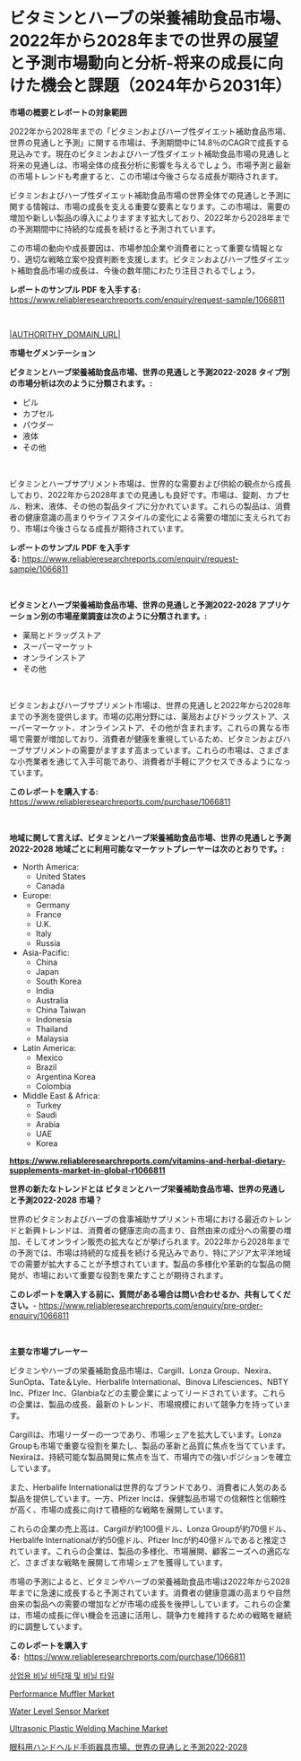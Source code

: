 <p><h1>ビタミンとハーブの栄養補助食品市場、2022年から2028年までの世界の展望と予測市場動向と分析-将来の成長に向けた機会と課題（2024年から2031年）</h1></p><p><strong>市場の概要とレポートの対象範囲</strong></p>
<p><p>2022年から2028年までの「ビタミンおよびハーブ性ダイエット補助食品市場、世界の見通しと予測」に関する市場は、予測期間中に14.8％のCAGRで成長する見込みです。現在のビタミンおよびハーブ性ダイエット補助食品市場の見通しと将来の見通しは、市場全体の成長分析に影響を与えるでしょう。市場予測と最新の市場トレンドも考慮すると、この市場は今後さらなる成長が期待されます。</p><p>ビタミンおよびハーブ性ダイエット補助食品市場の世界全体での見通しと予測に関する情報は、市場の成長を支える重要な要素となります。この市場は、需要の増加や新しい製品の導入によりますます拡大しており、2022年から2028年までの予測期間中に持続的な成長を続けると予測されています。</p><p>この市場の動向や成長要因は、市場参加企業や消費者にとって重要な情報となり、適切な戦略立案や投資判断を支援します。ビタミンおよびハーブ性ダイエット補助食品市場の成長は、今後の数年間にわたり注目されるでしょう。</p></p>
<p><strong>レポートのサンプル PDF を入手する:</strong> <a href="https://www.reliableresearchreports.com/enquiry/request-sample/1066811">https://www.reliableresearchreports.com/enquiry/request-sample/1066811</a></p>
<p>&nbsp;</p>
<p><a href="|AUTHORITHY_DOMAIN_URL|">|AUTHORITHY_DOMAIN_URL|</a></p>
<p><strong>市場セグメンテーション</strong></p>
<p><strong>ビタミンとハーブ栄養補助食品市場、世界の見通しと予測2022-2028 タイプ別の市場分析は次のように分類されます。:</strong></p>
<p><ul><li>ピル</li><li>カプセル</li><li>パウダー</li><li>液体</li><li>その他</li></ul></p>
<p>&nbsp;</p>
<p><p>ビタミンとハーブサプリメント市場は、世界的な需要および供給の観点から成長しており、2022年から2028年までの見通しも良好です。市場は、錠剤、カプセル、粉末、液体、その他の製品タイプに分かれています。これらの製品は、消費者の健康意識の高まりやライフスタイルの変化による需要の増加に支えられており、市場は今後さらなる成長が期待されています。</p></p>
<p><strong>レポートのサンプル PDF を入手する:</strong>&nbsp;<a href="https://www.reliableresearchreports.com/enquiry/request-sample/1066811">https://www.reliableresearchreports.com/enquiry/request-sample/1066811</a></p>
<p>&nbsp;</p>
<p><strong> ビタミンとハーブ栄養補助食品市場、世界の見通しと予測2022-2028 アプリケーション別の市場産業調査は次のように分類されます。:</strong></p>
<p><ul><li>薬局とドラッグストア</li><li>スーパーマーケット</li><li>オンラインストア</li><li>その他</li></ul></p>
<p>&nbsp;</p>
<p><p>ビタミンおよびハーブサプリメント市場は、世界の見通しと2022年から2028年までの予測を提供します。市場の応用分野には、薬局およびドラッグストア、スーパーマーケット、オンラインストア、その他が含まれます。これらの異なる市場で需要が増加しており、消費者が健康を重視しているため、ビタミンおよびハーブサプリメントの需要がますます高まっています。これらの市場は、さまざまな小売業者を通じて入手可能であり、消費者が手軽にアクセスできるようになっています。</p></p>
<p><strong>このレポートを購入する:</strong>&nbsp; <a href="https://www.reliableresearchreports.com/purchase/1066811">https://www.reliableresearchreports.com/purchase/1066811</a></p>
<p>&nbsp;</p>
<p><strong>地域に関して言えば、ビタミンとハーブ栄養補助食品市場、世界の見通しと予測2022-2028 地域ごとに利用可能なマーケットプレーヤーは次のとおりです。:</strong></p>
<p><ul>
    <li>
        North America:
        <ul>
            <li>United States</li>
            <li>Canada</li>
        </ul>
    </li>
    <li>
        Europe:
        <ul>
            <li>Germany</li>
            <li>France</li>
            <li>U.K.</li>
            <li>Italy</li>
            <li>Russia</li>
        </ul>
    </li>
    <li>
        Asia-Pacific:
        <ul>
            <li>China</li>
            <li>Japan</li>
            <li>South Korea</li>
            <li>India</li>
            <li>Australia</li>
            <li>China Taiwan</li>
            <li>Indonesia</li>
            <li>Thailand</li>
            <li>Malaysia</li>
        </ul>
    </li>
    <li>
        Latin America:
        <ul>
            <li>Mexico</li>
            <li>Brazil</li>
            <li>Argentina Korea</li>
            <li>Colombia</li>
        </ul>
    </li>
    <li>
        Middle East & Africa:
        <ul>
            <li>Turkey</li>
            <li>Saudi</li>
            <li>Arabia</li>
            <li>UAE</li>
            <li>Korea</li>
        </ul>
    </li>
    </ul></p>
<p><strong><a href="https://www.reliableresearchreports.com/vitamins-and-herbal-dietary-supplements-market-in-global-r1066811">https://www.reliableresearchreports.com/vitamins-and-herbal-dietary-supplements-market-in-global-r1066811</a></strong>&nbsp;</p>
<p><strong>世界の新たなトレンドとは ビタミンとハーブ栄養補助食品市場、世界の見通しと予測2022-2028 市場？</strong></p>
<p><p>世界のビタミンおよびハーブの食事補助サプリメント市場における最近のトレンドと新興トレンドは、消費者の健康志向の高まり、自然由来の成分への需要の増加、そしてオンライン販売の拡大などが挙げられます。2022年から2028年までの予測では、市場は持続的な成長を続ける見込みであり、特にアジア太平洋地域での需要が拡大することが予想されています。製品の多様化や革新的な製品の開発が、市場において重要な役割を果たすことが期待されます。</p></p>
<p><strong>このレポートを購入する前に、質問がある場合は問い合わせるか、共有してください。</strong>- <a href="https://www.reliableresearchreports.com/enquiry/pre-order-enquiry/1066811">https://www.reliableresearchreports.com/enquiry/pre-order-enquiry/1066811</a></p>
<p>&nbsp;</p>
<p><strong>主要な市場プレーヤー</strong></p>
<p><p>ビタミンやハーブの栄養補助食品市場は、Cargill、Lonza Group、Nexira、SunOpta、Tate＆Lyle、Herbalife International、Binova Lifesciences、NBTY Inc、Pfizer Inc、Glanbiaなどの主要企業によってリードされています。これらの企業は、製品の成長、最新のトレンド、市場規模において競争力を持っています。</p><p>Cargillは、市場リーダーの一つであり、市場シェアを拡大しています。Lonza Groupも市場で重要な役割を果たし、製品の革新と品質に焦点を当てています。Nexiraは、持続可能な製品開発に焦点を当て、市場内での強いポジションを確立しています。</p><p>また、Herbalife Internationalは世界的なブランドであり、消費者に人気のある製品を提供しています。一方、Pfizer Incは、保健製品市場での信頼性と信頼性が高く、市場の成長に向けて積極的な戦略を展開しています。</p><p>これらの企業の売上高は、Cargillが約100億ドル、Lonza Groupが約70億ドル、Herbalife Internationalが約50億ドル、Pfizer Incが約40億ドルであると推定されています。これらの企業は、製品の多様化、市場展開、顧客ニーズへの適応など、さまざまな戦略を展開して市場シェアを獲得しています。</p><p>市場の予測によると、ビタミンやハーブの栄養補助食品市場は2022年から2028年までに急速に成長すると予測されています。消費者の健康意識の高まりや自然由来の製品への需要の増加などが市場の成長を後押ししています。これらの企業は、市場の成長に伴い機会を迅速に活用し、競争力を維持するための戦略を継続的に調整しています。</p></p>
<p><strong>このレポートを購入する:</strong>&nbsp;&nbsp;<a href="https://www.reliableresearchreports.com/purchase/1066811">https://www.reliableresearchreports.com/purchase/1066811</a></p>
<p><p><a href="https://github.com/konokaryan/Market-Research-Report-List-1/blob/main/6175543119566.md">상업용 비닐 바닥재 및 비닐 타일</a></p><p><a href="https://github.com/sowravmitra0/Market-Research-Report-List-1/blob/main/performance-muffler-market.md">Performance Muffler Market</a></p><p><a href="https://issuu.com/reportprime-2/docs/water-level-sensor-market-size-2030.pptx">Water Level Sensor Market</a></p><p><a href="https://issuu.com/reportprime-2/docs/ultrasonic-plastic-welding-machine-market-size-203">Ultrasonic Plastic Welding Machine Market</a></p><p><a href="https://github.com/MosesSpinka1914/Market-Research-Report-List-2/blob/main/3649354131109.md">眼科用ハンドヘルド手術器具市場、世界の見通しと予測2022-2028</a></p></p>
